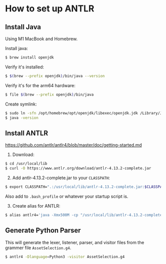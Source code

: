 # How to set up ANTLR

## Install Java

Using M1 MacBook and Homebrew.

Install java:

```bash
$ brew install openjdk
```

Verify it's installed:

```bash
$ $(brew --prefix openjdk)/bin/java --version
```

Verify it's for the arm64 hardware:

```bash
$ file $(brew --prefix openjdk)/bin/java
```

Create symlink:

```bash
$ sudo ln -sfn /opt/homebrew/opt/openjdk/libexec/openjdk.jdk /Library/Java/JavaVirtualMachines/openjdk.jdk
$ java -version
```

## Install ANTLR

https://github.com/antlr/antlr4/blob/master/doc/getting-started.md

1. Download:

```bash
$ cd /usr/local/lib
$ curl -O https://www.antlr.org/download/antlr-4.13.2-complete.jar
```

2. Add antlr-4.13.2-complete.jar to your `CLASSPATH`:

```bash
$ export CLASSPATH=".:/usr/local/lib/antlr-4.13.2-complete.jar:$CLASSPATH"
```

Also add to `.bash_profile` or whatever your startup script is.

3. Create alias for ANTLR:

```bash
$ alias antlr4='java -Xmx500M -cp "/usr/local/lib/antlr-4.13.2-complete.jar:$CLASSPATH" org.antlr.v4.Tool'
```

## Generate Python Parser

This will generate the lexer, listener, parser, and visitor files from the grammer file `AssetSelection.g4`.

```bash
$ antlr4 -Dlanguage=Python3 -visitor AssetSelection.g4
```
